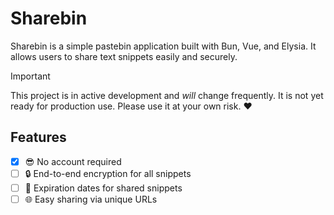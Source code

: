 # Sharebin

Sharebin is a simple pastebin application built with Bun, Vue, and Elysia. It allows users to share text snippets easily and securely.

> [!IMPORTANT]
> This project is in active development and _will_ change frequently. It is not yet ready for production use. Please use it at your own risk. ❤️

## Features

-  [x] 😎 No account required
-  [ ] 🔒 End-to-end encryption for all snippets
-  [ ] 📅 Expiration dates for shared snippets
-  [ ] 🌐 Easy sharing via unique URLs
